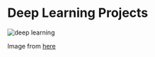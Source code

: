 # Deep Learning Projects
![deep learning](https://rossintelligence.com/wp-content/uploads/2018/01/1_vKJ11OU-TiaIJ-2PDawJqQ-1024x724.jpeg)

Image from [here](https://rossintelligence.com/what-is-deep-learning/)
